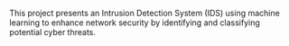 This project presents an Intrusion Detection System (IDS) using machine learning to enhance network security by identifying and classifying potential cyber threats.
